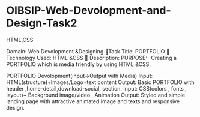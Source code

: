 # OIBSIP-Web-Devolopment-and-Design-Task2
HTML,CSS

Domain: Web Devolopment &Designing
📌Task Title: PORTFOLIO
 📌Technology Used: HTML &CSS
📌 Description:
PURPOSE:- Creating a PORTFOLIO which is media friendly by using HTML &CSS.

PORTFOLIO Devolopment(input->Output with Media)
Input: HTML(structure)+Images/Logo+text content
Output: Basic PORTFOLIO with header ,home-detail,download-social, section.
Input: CSS(colors , fonts , layout)+ Background image/video , Animation 
Output: Styled and simple landing page with attractive animated image and texts and responsive design.

